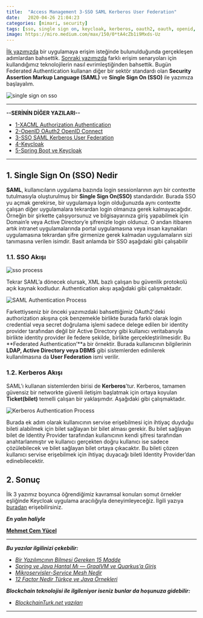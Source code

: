 ```yaml
---
title:  "Access Management 3-SSO SAML Kerberos User Federation"
date:   2020-04-26 21:04:23
categories: [mimari, security]
tags: [sso, single sign on, keycloak, kerberos, oauth2, oauth, openid, connect, authentication, ldap, federation, nedir, örnek, türkçe, nasıl yapılır, mehmet cem yücel]
image: https://miro.medium.com/max/150/0*tA4cZb1i9Mxds-Uz
---
```


[İlk yazımızda](https://www.mehmetcemyucel.com/2020/Access-Management-1-XACML-Authorization-Authentication/) bir uygulamaya erişim isteğinde bulunulduğunda gerçekleşen adımlardan bahsettik. [Sonraki yazımızda](https://www.mehmetcemyucel.com/2020/Access-Management-2-OpenID-OAuth2-OpenID-Connect/) farklı erişim senaryoları için kullandığımız teknolojilerin nasıl evrimleştiğinden bahsettik. Bugün Federated Authentication kullanan diğer bir sektör standardı olan **Security Assertion Markup Language (SAML)** ve **Single Sign On (SSO)** ile yazımıza başlayalım.

![single sign on sso](https://miro.medium.com/max/1020/0*tA4cZb1i9Mxds-Uz)

---

**--SERİNİN DİĞER YAZILARI--**

 - [1-XACML Authorization Authentication](https://www.mehmetcemyucel.com/2020/Access-Management-1-XACML-Authorization-Authentication/)
 - [2-OpenID OAuth2 OpenID Connect](https://www.mehmetcemyucel.com/2020/Access-Management-2-OpenID-OAuth2-OpenID-Connect/)
 - [3-SSO SAML Kerberos User Federation](https://www.mehmetcemyucel.com/2020/Access-Management-3-SSO-SAML-Kerberos-User-Federation/)
 - [4-Keycloak](https://www.mehmetcemyucel.com/2020/Access-Management-4-Keycloak/)
 - [5-Spring Boot ve Keycloak](https://www.mehmetcemyucel.com/2020/Access-Management-5-Spring-RestTemplate-Feign-Keycloak/)

---

## 1. Single Sign On (SSO) Nedir

**SAML**, kullanıcıların uygulama bazında login sessionlarının ayrı bir contextte tutulmasıyla oluşturulmuş bir **Single Sign On(SSO)** standardıdır. Burada SSO yu açmak gerekirse, bir uygulamaya login olduğunuzda aynı contextte çalışan diğer uygulamalara tekrardan login olmanıza gerek kalmayacağıdır. Örneğin bir şirkette çalışıyorsunuz ve bilgisayarınıza giriş yapabilmek için Domain’e veya Active Directory’e şifrenizle login oldunuz. O andan itibaren artık intranet uygulamalarında portal uygulamasına veya insan kaynakları uygulamasına tekrardan şifre girmenize gerek kalmadan uygulamaların sizi tanımasına verilen isimdir. Basit anlamda bir SSO aşağıdaki gibi çalışabilir

### 1.1. SSO Akışı

![sso process](https://miro.medium.com/max/1235/1*bOtq30aQI2_tComa_dMezg.png)

Tekrar SAML’a dönecek olursak, XML bazlı çalışan bu güvenlik protokolü açık kaynak kodludur. Authentication akışı aşağıdaki gibi çalışmaktadır.

![SAML Authentication Process](https://miro.medium.com/max/1345/1*7zleRist5o_p8NJtbZf5oA.png)

Farkettiyseniz bir önceki yazımızdaki bahsettiğimiz OAuth2'deki authorization akışına çok benzemekle birlikte burada farklı olarak login credential veya secret doğrulama işlemi sadece delege edilen bir identity provider tarafından değil bir Active Directory gibi kullanıcı veritabanıyla birlikte identity provider ile federe şekilde, birlikte gerçekleştirilmesidir. Bu **Federated Authentication’**a bir örnektir. Burada kullanıcının bilgilerinin **LDAP, Active Directory veya DBMS** gibi sistemlerden edinilerek kullanılmasına da **User Federation** ismi verilir.

### 1.2. Kerberos Akışı

SAML’ı kullanan sistemlerden birisi de **Kerberos**’tur. Kerberos, tamamen güvensiz bir networkte güvenli iletişim başlatmak için ortaya koyulan **Ticket(bilet)** temelli çalışan bir yaklaşımdır. Aşağıdaki gibi çalışmaktadır.

![Kerberos Authentication Process](https://miro.medium.com/max/971/1*VsOhg01a3Gr1qma4Mcv3hQ.png)

Burada ek adım olarak kullanıcının servise erişebilmesi için ihtiyaç duyduğu bileti alabilmek için bilet sağlayan bir bilet alması gerekir. Bu bilet sağlayan bilet de Identity Provider tarafından kullanıcının kendi şifresi tarafından anahtarlanmıştır ve kullanıcı gerçekten doğru kullanıcı ise sadece çözülebilecek ve bilet sağlayan bilet ortaya çıkacaktır. Bu bileti çözen kullanıcı servise erişebilmek için ihtiyaç duyacağı bileti Identity Provider’dan edinebilecektir.

## 2. Sonuç

İlk 3 yazımız boyunca öğrendiğimiz kavramsal konuları somut örnekler eşliğinde Keycloak uygulama aracılığıyla deneyimleyeceğiz. İlgili yazıya [buradan](https://www.mehmetcemyucel.com/2020/Access-Management-4-Keycloak/) erişebilirsiniz.


***En yalın haliyle***

[**Mehmet Cem Yücel**](https://www.mehmetcemyucel.com)

---

**_Bu yazılar ilgilinizi çekebilir:_**

 - [_Bir Yazılımcının Bilmesi Gereken 15 Madde_](https://www.mehmetcemyucel.com/2019/bir-yazilimcinin-bilmesi-gereken-15-madde/)
 - [_Spring ve Java Hantal Mı — GraalVM ve Quarkus’a Giriş_](https://www.mehmetcemyucel.com/2019/Spring-ve-Java-Hantal-Mi-GraalVM-ve-Quarkus-Inceleme/)
 - [_Mikroservisler-Service Mesh Nedir_](https://www.mehmetcemyucel.com/2019/mikroservisler-service-mesh-nedir/)
 - [_12 Factor Nedir Türkçe ve Java Örnekleri_](https://www.mehmetcemyucel.com/2019/twelve-factor-nedir-turkce-ornek/)

**_Blockchain teknolojisi ile ilgileniyor iseniz bunlar da hoşunuza gidebilir:_**

 - [_BlockchainTurk.net yazıları_](https://www.mehmetcemyucel.com/categories/#blockchain)

---